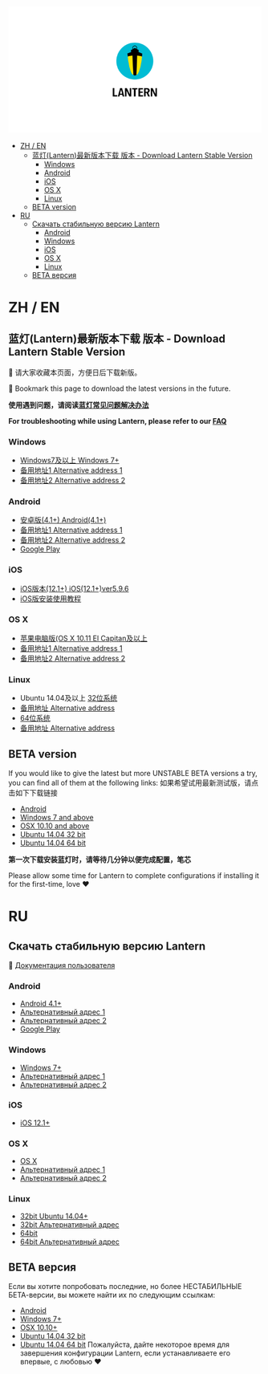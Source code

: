 ![cover page](cover_page.png)

- [ZH / EN](#zh--en)
  - [蓝灯(Lantern)最新版本下载 版本 - Download Lantern Stable Version](#蓝灯lantern最新版本下载-版本---download-lantern-stable-version)
    - [Windows](#windows)
    - [Android](#android)
    - [iOS](#ios)
    - [OS X](#os-x)
    - [Linux](#linux)
  - [BETA version](#beta-version)
- [RU](#ru)
  - [Скачать стабильную версию Lantern](#скачать-стабильную-версию-lantern)
    - [Android](#android-1)
    - [Windows](#windows-1)
    - [iOS](#ios-1)
    - [OS X](#os-x-1)
    - [Linux](#linux-1)
  - [BETA версия](#beta-версия)
# ZH / EN
## 蓝灯(Lantern)最新版本下载 版本 - Download Lantern Stable Version

📌 请大家收藏本页面，方便日后下载新版。

📌 Bookmark this page to download the latest versions in the future.

**使用遇到问题，请阅读[蓝灯常见问题解决办法](https://github.com/getlantern/lantern/wiki)** 

**For troubleshooting while using Lantern, please refer to our [FAQ](https://github.com/getlantern/lantern/wiki)** 


### Windows
- [Windows7及以上 Windows 7+](https://gitlab.com/getlantern/lantern-binaries-mirror/-/raw/master/lantern-installer.exe)      
- [备用地址1 Alternative address 1](https://s3.amazonaws.com/lantern/lantern-installer.exe)  
- [备用地址2 Alternative address 2](https://github.com/getlantern/lantern-binaries/raw/master/lantern-installer.exe)  


### Android
- [安卓版(4.1+) Android(4.1+)](https://gitlab.com/getlantern/lantern-binaries-mirror/-/raw/master/lantern-installer.apk)      
- [备用地址1 Alternative address 1](https://s3.amazonaws.com/lantern/lantern-installer.apk)  
- [备用地址2 Alternative address 2](https://github.com/getlantern/lantern-binaries/raw/master/lantern-installer.apk)  
- [Google Play](https://play.google.com/store/apps/details?id=org.getlantern.lantern) 

### iOS
- [iOS版本(12.1+) iOS(12.1+)ver5.9.6](https://apps.apple.com/app/id1457872372?l=zh_cn) 
- [iOS版安装使用教程](https://github.com/getlantern/lantern/wiki/%E8%93%9D%E7%81%AFiOS%E5%AE%89%E8%A3%85%E4%BD%BF%E7%94%A8%E6%95%99%E7%A8%8B)

### OS X
- [苹果电脑版(OS X 10.11 El Capitan及以上](https://gitlab.com/getlantern/lantern-binaries-mirror/-/raw/master/lantern-installer.dmg)      
- [备用地址1 Alternative address 1](https://s3.amazonaws.com/lantern/lantern-installer.dmg)  
- [备用地址2 Alternative address 2](https://github.com/getlantern/lantern-binaries/raw/master/lantern-installer.dmg) 

### Linux
- Ubuntu 14.04及以上 [32位系统](https://github.com/getlantern/lantern-binaries/raw/master/lantern-installer-32-bit.deb)      
- [备用地址 Alternative address](https://s3.amazonaws.com/lantern/lantern-installer-32-bit.deb)  
- [64位系统](https://github.com/getlantern/lantern-binaries/raw/master/lantern-installer-64-bit.deb)      
- [备用地址 Alternative address](https://s3.amazonaws.com/lantern/lantern-installer-64-bit.deb) 

## BETA version
If you would like to give the latest but more UNSTABLE BETA versions a try, you can find all of them at the following links: 如果希望试用最新测试版，请点击如下下载链接
- [Android](https://raw.githubusercontent.com/getlantern/lantern-binaries/master/lantern-installer-preview.apk)
- [Windows 7 and above](https://raw.githubusercontent.com/getlantern/lantern-binaries/master/lantern-installer-preview.exe)
- [OSX 10.10 and above](https://raw.githubusercontent.com/getlantern/lantern-binaries/master/lantern-installer-preview.dmg)
- [Ubuntu 14.04 32 bit](https://raw.githubusercontent.com/getlantern/lantern-binaries/master/lantern-installer-preview-32-bit.deb)
- [Ubuntu 14.04 64 bit](https://raw.githubusercontent.com/getlantern/lantern-binaries/master/lantern-installer-preview-64-bit.deb)

**第一次下载安装蓝灯时，请等待几分钟以便完成配置，笔芯**

Please allow some time for Lantern to complete configurations if installing it for the first-time, love ❤️

# RU
## Скачать стабильную версию Lantern
📌  [Документация пользователя](https://github.com/getlantern/lantern/blob/kr/cleanup_plus_docs/docs/desktop_ru.pdf)

### Android
- [Android 4.1+](https://gitlab.com/getlantern/lantern-binaries-mirror/-/raw/master/lantern-installer.apk)      
- [Альтернативный адрес 1](https://s3.amazonaws.com/lantern/lantern-installer.apk)  
- [Альтернативный адрес 2](https://github.com/getlantern/lantern-binaries/raw/master/lantern-installer.apk)  
- [Google Play](https://play.google.com/store/apps/details?id=org.getlantern.lantern) 
### Windows
- [Windows 7+](https://gitlab.com/getlantern/lantern-binaries-mirror/-/raw/master/lantern-installer.exe)  
- [Альтернативный адрес 1](https://s3.amazonaws.com/lantern/lantern-installer.exe)
- [Альтернативный адрес 2](https://github.com/getlantern/lantern-binaries/raw/master/lantern-installer.exe)
### iOS
- [iOS 12.1+](https://apps.apple.com/app/id1457872372?l=zh_cn) 
### OS X
- [OS X](https://gitlab.com/getlantern/lantern-binaries-mirror/-/raw/master/lantern-installer.dmg)      
- [Альтернативный адрес 1](https://s3.amazonaws.com/lantern/lantern-installer.dmg)  
- [Альтернативный адрес 2](https://github.com/getlantern/lantern-binaries/raw/master/lantern-installer.dmg) 
### Linux
- [32bit Ubuntu 14.04+](https://github.com/getlantern/lantern-binaries/raw/master/lantern-installer-32-bit.deb)      
- [32bit Альтернативный адрес](https://s3.amazonaws.com/lantern/lantern-installer-32-bit.deb)  
- [64bit](https://github.com/getlantern/lantern-binaries/raw/master/lantern-installer-64-bit.deb)      
- [64bit Альтернативный адрес](https://s3.amazonaws.com/lantern/lantern-installer-64-bit.deb) 
## BETA версия
Если вы хотите попробовать последние, но более НЕСТАБИЛЬНЫЕ БЕТА-версии, вы можете найти их по следующим ссылкам:
- [Android](https://raw.githubusercontent.com/getlantern/lantern-binaries/master/lantern-installer-preview.apk)
- [Windows 7+](https://raw.githubusercontent.com/getlantern/lantern-binaries/master/lantern-installer-preview.exe)
- [OSX 10.10+](https://raw.githubusercontent.com/getlantern/lantern-binaries/master/lantern-installer-preview.dmg)
- [Ubuntu 14.04 32 bit](https://raw.githubusercontent.com/getlantern/lantern-binaries/master/lantern-installer-preview-32-bit.deb)
- [Ubuntu 14.04 64 bit](https://raw.githubusercontent.com/getlantern/lantern-binaries/master/lantern-installer-preview-64-bit.deb)
Пожалуйста, дайте некоторое время для завершения конфигурации Lantern, если устанавливаете его впервые, с любовью ❤️
